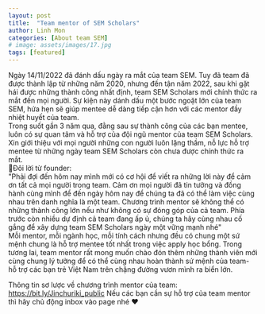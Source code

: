 ```yaml
---
layout: post
title:  "Team mentor of SEM Scholars"
author: Linh Mon
categories: [About team SEM]
# image: assets/images/17.jpg
tags: [featured]
---
```

Ngày 14/11/2022 đã đánh dấu ngày ra mắt của team SEM. Tuy đã team đã được thành lập từ những năm 2020, nhưng đến tận năm 2022, sau khi gặt hái được những thành công nhất định, team SEM Scholars mới chính thức ra mắt đến mọi người. Sự kiện này dánh dấu một bước ngoặt lớn của team SEM, hứa hẹn sẽ giúp mentee dễ dàng tiếp cận hơn với các mentor đầy nhiệt huyết của team. 
<br>
Trong suốt gần 3 năm qua, đằng sau sự thành công của các bạn mentee, luôn có sự quan tâm và hỗ trợ của đội ngũ mentor của team SEM Scholars. Xin giới thiệu với mọi người những con người luôn lặng thầm, nỗ lực hỗ trợ mentee từ những ngày team SEM Scholars còn chưa được chính thức ra mắt.
<br>
📌Đôi lời từ founder:
<br>
"Phải đợi đến hôm nay mình mới có cơ hội để viết ra những lời này để cảm ơn tất cả mọi người trong team. Cảm ơn mọi người đã tin tưởng và đồng hành cùng mình để đến ngày hôm nay để chúng ta đã có thể làm việc cùng nhau trên danh nghĩa là một team. Chương trình mentor sẽ không thể có những thành công lớn nếu như không có sự đóng góp của cả team. Phía trước còn nhiều dự định cả team đang ấp ủ, chúng ta hãy cùng nhau cố gắng để xây dựng team SEM Scholars ngày một vững mạnh nhé"
<br>
Mỗi mentor, mỗi ngành học, mỗi tính cách nhưng đều có chung một sứ mệnh chung là hỗ trợ mentee tốt nhất trong việc apply học bổng. Trong tương lai, team mentor rất mong muốn chào đón thêm những thành viên mới cùng chung lý tưởng để có thể cùng nhau hoàn thành sứ mệnh của team- hỗ trợ các bạn trẻ Việt Nam trên chặng đường vươn mình ra biển lớn. 

Thông tin sơ lược về chương trình mentor của team: https://bit.ly/Jinchuriki_public
Nếu các bạn cần sự hỗ trợ của team mentor thì hãy chủ động inbox vào page nhé ❤